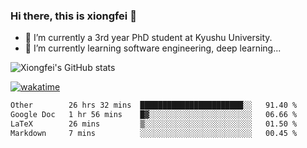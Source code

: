 ### Hi there, this is xiongfei 👋


- 🔭 I’m currently a 3rd year PhD student at Kyushu University.
- 🌱 I’m currently learning software engineering, deep learning...

<!--
**X1on9f31/X1on9f31** is a ✨ _special_ ✨ repository because its `README.md` (this file) appears on your GitHub profile.
Here are some ideas to get you started:
-->

![Xiongfei's GitHub stats](https://github-readme-stats.vercel.app/api?username=X1on9f31)


[![wakatime](https://wakatime.com/badge/user/9e8d5516-d162-43e7-9563-87295d455a71.svg)](https://wakatime.com/@9e8d5516-d162-43e7-9563-87295d455a71)

<!--START_SECTION:waka-->

```txt
Other        26 hrs 32 mins  ███████████████████████░░   91.40 %
Google Doc   1 hr 56 mins    █▓░░░░░░░░░░░░░░░░░░░░░░░   06.66 %
LaTeX        26 mins         ▒░░░░░░░░░░░░░░░░░░░░░░░░   01.50 %
Markdown     7 mins          ░░░░░░░░░░░░░░░░░░░░░░░░░   00.45 %
```

<!--END_SECTION:waka-->

